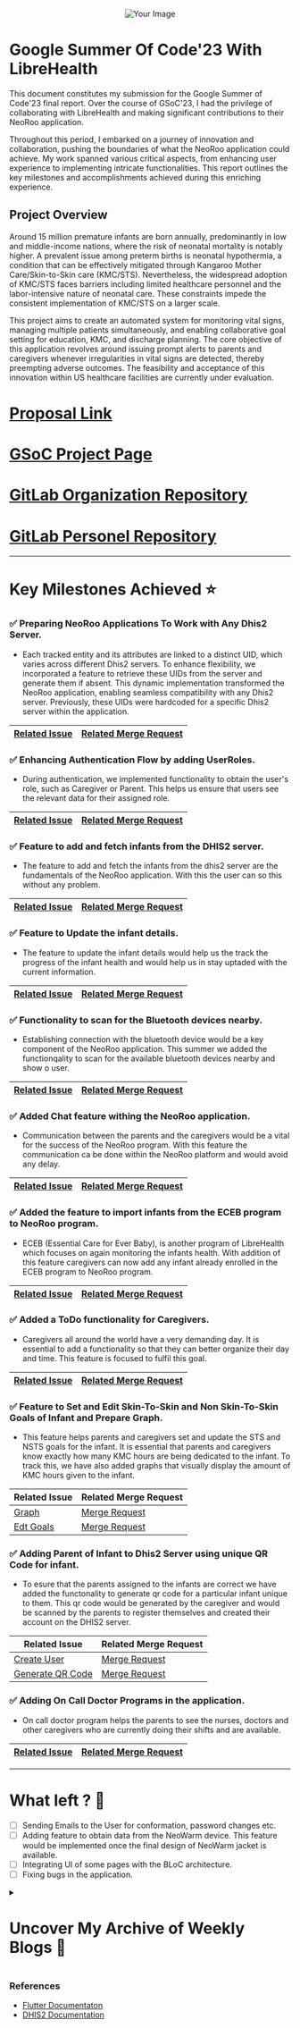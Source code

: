 <p align="center">
  <img src="https://drive.google.com/uc?export=view&id=1DFOupqyidN_zv20pintUAV1y1FLW-LqD" alt="Your Image" />
</p>

# Google Summer Of Code'23 With LibreHealth
This document constitutes my submission for the Google Summer of Code'23 final report. Over the course of GSoC'23, I had the privilege of collaborating with LibreHealth and making significant contributions to their NeoRoo application.

Throughout this period, I embarked on a journey of innovation and collaboration, pushing the boundaries of what the NeoRoo application could achieve. My work spanned various critical aspects, from enhancing user experience to implementing intricate functionalities. This report outlines the key milestones and accomplishments achieved during this enriching experience.

## Project Overview
Around 15 million premature infants are born annually, predominantly in low and middle-income nations, where the risk of neonatal mortality is notably higher. A prevalent issue among preterm births is neonatal hypothermia, a condition that can be effectively mitigated through Kangaroo Mother Care/Skin-to-Skin care (KMC/STS). Nevertheless, the widespread adoption of KMC/STS faces barriers including limited healthcare personnel and the labor-intensive nature of neonatal care. These constraints impede the consistent implementation of KMC/STS on a larger scale.

This project aims to create an automated system for monitoring vital signs, managing multiple patients simultaneously, and enabling collaborative goal setting for education, KMC, and discharge planning. The core objective of this application revolves around issuing prompt alerts to parents and caregivers whenever irregularities in vital signs are detected, thereby preempting adverse outcomes. The feasibility and acceptance of this innovation within US healthcare facilities are currently under evaluation.

# [Proposal Link](https://docs.google.com/document/d/1q9DTqlZz-uUOLluArAkdCrcy4aYDVFAjvMgzSmtjT50/edit?usp=sharing)
# [GSoC Project Page](https://summerofcode.withgoogle.com/programs/2023/projects/QKyiu6a7)
# [GitLab Organization Repository](https://gitlab.com/librehealth/incubating-projects/mhbs/lh-mhbs-neoroo)
# [GitLab Personel Repository](https://gitlab.com/Mehul-Kumar-27/lh-mhbs-neoroo)

***

# Key Milestones Achieved ⭐

### ✅ Preparing NeoRoo Applications To Work with Any Dhis2 Server.
- Each tracked entity and its attributes are linked to a distinct UID, which varies across different Dhis2 servers. To enhance flexibility, we incorporated a feature to retrieve these UIDs from the server and generate them if absent. This dynamic implementation transformed the NeoRoo application, enabling seamless compatibility with any Dhis2 server. Previously, these UIDs were hardcoded for a specific Dhis2 server within the application.
  
<div align="center">

| [Related Issue](https://gitlab.com/librehealth/incubating-projects/mhbs/lh-mhbs-neoroo/-/issues/38)         | [Related Merge Request](https://gitlab.com/librehealth/incubating-projects/mhbs/lh-mhbs-neoroo/-/merge_requests/40) |
|-----------------------|-----------------------|

</div>

### ✅ Enhancing Authentication Flow  by adding UserRoles.
- During authentication, we implemented functionality to obtain the user's role, such as Caregiver or Parent. This helps us ensure that users see the relevant data for their assigned role.

<div align="center">

| [Related Issue](https://gitlab.com/librehealth/incubating-projects/mhbs/lh-mhbs-neoroo/-/issues/38)         | [Related Merge Request](https://gitlab.com/librehealth/incubating-projects/mhbs/lh-mhbs-neoroo/-/merge_requests/40) |
|-----------------------|-----------------------|

</div>

### ✅ Feature to add and fetch infants from the DHIS2 server.
- The feature to add and fetch the infants from the dhis2 server are the fundamentals of the NeoRoo application. With this the user can so this without any problem.
 
<div align="center">

| [Related Issue](https://gitlab.com/librehealth/incubating-projects/mhbs/lh-mhbs-neoroo/-/issues/47) | [Related Merge Request](https://gitlab.com/librehealth/incubating-projects/mhbs/lh-mhbs-neoroo/-/merge_requests/47) |
|-----------------------|-----------------------|

</div>

### ✅ Feature to Update the infant details.
- The feature to update the infant details would help us the track the progress of the infant health and would help us in stay uptaded with the current information.

<div align="center">

| [Related Issue](https://gitlab.com/librehealth/incubating-projects/mhbs/lh-mhbs-neoroo/-/issues/48) | [Related Merge Request](https://gitlab.com/librehealth/incubating-projects/mhbs/lh-mhbs-neoroo/-/merge_requests/48) |
|-----------------------|-----------------------|

</div>

### ✅ Functionality to scan for the Bluetooth devices nearby.
- Establishing connection with the bluetooth device would be a key component of the NeoRoo application. This summer we added the functionqality to scan for the available bluetooth devices nearby and show o user.

<div align="center">

| [Related Issue](https://gitlab.com/librehealth/incubating-projects/mhbs/lh-mhbs-neoroo/-/issues/49) | [Related Merge Request](https://gitlab.com/librehealth/incubating-projects/mhbs/lh-mhbs-neoroo/-/merge_requests/58) |
|-----------------------|-----------------------|

</div>

### ✅ Added Chat feature withing the NeoRoo application.
- Communication between the parents and the caregivers would be a vital for the success of the NeoRoo program. With this feature the communication ca be done within the NeoRoo platform and would avoid any delay.

<div align="center">

| [Related Issue](https://gitlab.com/librehealth/incubating-projects/mhbs/lh-mhbs-neoroo/-/issues/81) | [Related Merge Request](https://gitlab.com/librehealth/incubating-projects/mhbs/lh-mhbs-neoroo/-/merge_requests/68) |
|-----------------------|-----------------------|

</div>

### ✅ Added the feature to import infants from the ECEB program to NeoRoo program.
- ECEB (Essential Care for Ever Baby),  is another program of LibreHealth which focuses on again monitoring the infants health. With addition of this feature caregivers can now add any infant already enrolled in the ECEB program to NeoRoo program.

<div align="center">

| [Related Issue](https://gitlab.com/librehealth/incubating-projects/mhbs/lh-mhbs-neoroo/-/issues/83) | [Related Merge Request](https://gitlab.com/librehealth/incubating-projects/mhbs/lh-mhbs-neoroo/-/merge_requests/54) |
|-----------------------|-----------------------|

</div>

### ✅ Added a ToDo functionality for Caregivers.
- Caregivers all around the world have a very demanding day. It is essential to add a functionality so that they can better organize their day and time. This feature is focused to fulfil this goal.

<div align="center">

| [Related Issue](https://gitlab.com/librehealth/incubating-projects/mhbs/lh-mhbs-neoroo/-/issues/89) | [Related Merge Request](https://gitlab.com/librehealth/incubating-projects/mhbs/lh-mhbs-neoroo/-/merge_requests/61) |
|-----------------------|-----------------------|

</div>

### ✅ Feature to Set and Edit Skin-To-Skin and Non Skin-To-Skin Goals of Infant and Prepare Graph.
- This feature helps parents and caregivers set and update the STS and NSTS goals for the infant. It is essential that parents and caregivers know exactly how many KMC hours are being dedicated to the infant. To track this, we have also added graphs that visually display the amount of KMC hours given to the infant.

<div align="center">

| Related Issue         | Related Merge Request |
|-----------------------|-----------------------|
| [Graph](https://gitlab.com/librehealth/incubating-projects/mhbs/lh-mhbs-neoroo/-/issues/90)               | [Merge Request](https://gitlab.com/librehealth/incubating-projects/mhbs/lh-mhbs-neoroo/-/merge_requests/62)                  |
| [Edt Goals](https://gitlab.com/librehealth/incubating-projects/mhbs/lh-mhbs-neoroo/-/issues/91)               | [Merge Request](https://gitlab.com/librehealth/incubating-projects/mhbs/lh-mhbs-neoroo/-/merge_requests/65)                  |

</div>

### ✅ Adding Parent of Infant to Dhis2 Server using unique QR Code for infant.
- To esure that the parents assigned to the infants are correct we have added the functonality to generate qr code for a particular infant unique to them. This qr code would be generated by the caregiver and would be scanned by the parents to register themselves and created their account on the DHIS2 server.

<div align="center">

| Related Issue         | Related Merge Request |
|-----------------------|-----------------------|
| [Create User](https://gitlab.com/librehealth/incubating-projects/mhbs/lh-mhbs-neoroo/-/issues/92)               | [Merge Request](https://gitlab.com/librehealth/incubating-projects/mhbs/lh-mhbs-neoroo/-/merge_requests/68)                  |
| [Generate QR Code](https://gitlab.com/librehealth/incubating-projects/mhbs/lh-mhbs-neoroo/-/issues/95)               | [Merge Request](https://gitlab.com/librehealth/incubating-projects/mhbs/lh-mhbs-neoroo/-/merge_requests/72)                  |

</div>

### ✅ Adding On Call Doctor Programs in the application.
- On call doctor program helps the parents to see the nurses, doctors and other caregivers who are currently doing their shifts and are available.

<div align="center">

| [Related Issue](https://gitlab.com/librehealth/incubating-projects/mhbs/lh-mhbs-neoroo/-/issues/84) | [Related Merge Request](https://gitlab.com/librehealth/incubating-projects/mhbs/lh-mhbs-neoroo/-/merge_requests/59) |
|-----------------------|-----------------------|

</div>

***

# What left ? 🤔

- [ ] Sending Emails to the User for conformation, password changes etc.
- [ ] Adding feature to obtain data from the NeoWarm device. This feature would be implemented once the final design of NeoWarm jacket is available.
- [ ] Integrating UI of some pages with the BLoC architecture.
- [ ] Fixing bugs in the application.

<details>
<summary><h1>Uncover My Archive of Weekly Blogs 📝</h1></summary>
<br>
  
- [Week 1](https://mehulkumar.hashnode.dev/week-1-gsoc23-with-librehealth)
  
- [Week 2](https://mehulkumar.hashnode.dev/week-2-gsoc23-with-librehealth)
  
- [Week 3](https://mehulkumar.hashnode.dev/week-3-gsoc23-with-librehealth)
  
- [Week 4](https://mehulkumar.hashnode.dev/week-4-gsoc23-with-librehealth)

- [Week 5](https://mehulkumar.hashnode.dev/week-5-gsoc23-with-librehealth)

- [Week 6](https://mehulkumar.hashnode.dev/week-6-gsoc23-with-librehealth)

- [Week 7](https://mehulkumar.hashnode.dev/week-7-gsoc23-with-librehealth)

- [Week 8](https://mehulkumar.hashnode.dev/week-8-gsoc23-with-librehealth)

- [Week 9](https://mehulkumar.hashnode.dev/week-9-gsoc23-with-librehealth)

- [Week 10](https://mehulkumar.hashnode.dev/week-10-gsoc23-with-librehealth)

- [Week 11](https://mehulkumar.hashnode.dev/week-11-gsoc23-with-librehealth)

- [Week 12](https://mehulkumar.hashnode.dev/week-12-gsoc23-with-librehealth)
  
</details>

### References
- [Flutter Documentaton](https://docs.flutter.dev/)
- [DHIS2 Documentation](https://docs.dhis2.org/en/develop/using-the-api/dhis-core-version-239/introduction.html)

